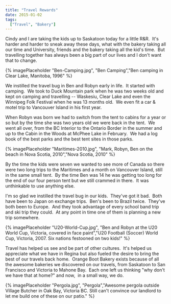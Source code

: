 ```yaml
---
title: "Travel Rewards"
date: 2015-01-02
tags:
  ["Travel", "Bakery"]
---
```


Cindy and I are taking the kids up to Saskatoon today for a little R&R.  It's harder and harder to sneak away these days, what with the bakery taking all our time and University, friends and the bakery taking all the kid's time.  But travelling together has always been a big part of our lives and I don't want that to change.

{% imagePlaceholder "Ben-Camping.jpg", "Ben Camping","Ben camping in Clear Lake, Manitoba, 1996" %} 

We instilled the travel bug in Ben and Robyn early in life.  It started with camping.  We took to Duck Mountain park when he was two weeks old and kept on camping and travelling -- Waskesiu, Clear Lake and even the Winnipeg Folk Festival when he was 13 months old.  We even fit a car & motel trip to Vancouver Island in his first year.

When Robyn was born we had to switch from the tent to cabins for a year or so but by the time she was two years old we were back in the tent.  We went all over, from the BC Interior to the Ontario Border in the summer and up to the Cabin in the Woods at McPhee Lake in February.  We had a log book of the best parks and the best tent sites in those parks.

{% imagePlaceholder "Maritimes-2010.jpg", "Mark, Robyn, Ben on the beach in Nova Scotia, 2010","Nova Scotia, 2010" %}

By the time the kids were seven we wanted to see more of Canada so there were two long trips to the Maritimes and a month on Vancouver Island, still in the same small tent.  By the time Ben was 14 he was getting too long for the end of our four person tent but we still crammed in there.  It was unthinkable to use anything else.

I'm so glad we instilled the travel bug in our kids.  They've got it bad.  Both have been to Japan on exchange trips.  Ben's been to Brazil twice.  They've both been to Europe.  And they took advantage of every school band trip and ski trip they could.  At any point in time one of them is planning a new trip somewhere.

{% imagePlaceholder "U20-World-Cup.jpg", "Ben and Robyn at the U20 World Cup, Victoria, covered in face paint","U20 Football (Soccer) World Cup, Victoria, 2007. Six nations festooned on two kids!" %}
 

Travel has helped us see and be part of other cultures.  It's helped us appreciate what we have in Regina but also fueled the desire to bring the best of our travels back home.  Orange Boot Bakery exists because of all the awesome bakeries we discovered on our travels, from Saskatoon to San Francisco and Victoria to Mahone Bay.  Each one left us thinking "why don't we have that at home?" and now,  in a small way, we do.

{% imagePlaceholder "Pergola.jpg", "Pergola","Awesome pergola outside Village Butcher in Oak Bay, Victoria BC. Still can't convince our landlord to let me build one of these on our patio." %}


